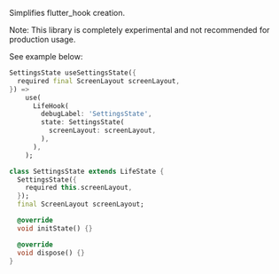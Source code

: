 <!--
This README describes the package. If you publish this package to pub.dev,
this README's contents appear on the landing page for your package.

For information about how to write a good package README, see the guide for
[writing package pages](https://dart.dev/guides/libraries/writing-package-pages).

For general information about developing packages, see the Dart guide for
[creating packages](https://dart.dev/guides/libraries/create-library-packages)
and the Flutter guide for
[developing packages and plugins](https://flutter.dev/developing-packages).
-->

Simplifies flutter_hook creation.

Note: This library is completely experimental and not recommended for production usage.

See example below:

```dart
SettingsState useSettingsState({
  required final ScreenLayout screenLayout,
}) =>
    use(
      LifeHook(
        debugLabel: 'SettingsState',
        state: SettingsState(
          screenLayout: screenLayout,
        ),
      ),
    );

class SettingsState extends LifeState {
  SettingsState({
    required this.screenLayout,
  });
  final ScreenLayout screenLayout;

  @override
  void initState() {}

  @override
  void dispose() {}
}
```

<!-- ## Features

TODO: List what your package can do. Maybe include images, gifs, or videos.

## Getting started

TODO: List prerequisites and provide or point to information on how to
start using the package.

## Usage

TODO: Include short and useful examples for package users. Add longer examples
to `/example` folder.

```dart
const like = 'sample';
```

## Additional information

TODO: Tell users more about the package: where to find more information, how to
contribute to the package, how to file issues, what response they can expect
from the package authors, and more. -->
